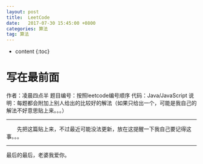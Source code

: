 ```yaml
---
layout: post
title:  LeetCode
date:   2017-07-30 15:45:00 +0800
categories: 算法
tag: 算法
---
```


* content
{:toc}



写在最前面
====================================

作者：凌晨四点半
题目编号：按照leetcode编号顺序
代码：Java/JavaScript
说明：每题都会附加上别人给出的比较好的解法（如果只给出一个，可能是我自己的解法不好意思贴上来。。。）

<hr>

&emsp;&emsp;先把这篇贴上来，不过最近可能没法更新，放在这提醒一下我自己要记得这事。。。


<hr>
​最后的最后，老婆我爱你。








